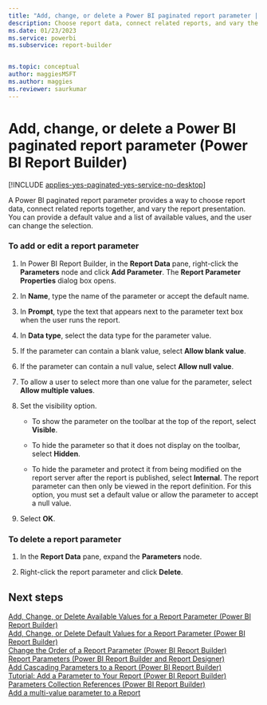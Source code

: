 ```yaml
---
title: "Add, change, or delete a Power BI paginated report parameter | Microsoft Docs"
description: Choose report data, connect related reports, and vary the report presentation with the addition of report parameters in a paginated report in Power BI Report Builder.
ms.date: 01/23/2023
ms.service: powerbi
ms.subservice: report-builder


ms.topic: conceptual
author: maggiesMSFT
ms.author: maggies
ms.reviewer: saurkumar
---
```

# Add, change, or delete a Power BI paginated report parameter (Power BI Report Builder)

[!INCLUDE [applies-yes-paginated-yes-service-no-desktop](../../includes/applies-yes-paginated-yes-service-no-desktop.md)]

  A Power BI paginated report parameter provides a way to choose report data, connect related reports together, and vary the report presentation. You can provide a default value and a list of available values, and the user can change the selection.  
    
### To add or edit a report parameter  
  
1.  In Power BI Report Builder, in the **Report Data** pane, right-click the **Parameters** node and click **Add Parameter**. The **Report Parameter Properties** dialog box opens.  
  
2.  In **Name**, type the name of the parameter or accept the default name.  
  
3.  In **Prompt**, type the text that appears next to the parameter text box when the user runs the report.  
  
4.  In **Data type**, select the data type for the parameter value.  
  
5.  If the parameter can contain a blank value, select **Allow blank value**.  
  
6.  If the parameter can contain a null value, select **Allow null value**.  
  
7.  To allow a user to select more than one value for the parameter, select **Allow multiple values**.  
  
8.  Set the visibility option.  
  
    -   To show the parameter on the toolbar at the top of the report, select **Visible**.  
  
    -   To hide the parameter so that it does not display on the toolbar, select **Hidden**.  
  
    -   To hide the parameter and protect it from being modified on the report server after the report is published, select **Internal**. The report parameter can then only be viewed in the report definition. For this option, you must set a default value or allow the parameter to accept a null value.  
  
9. Select **OK**.
  
### To delete a report parameter  
  
1.  In the **Report Data** pane, expand the **Parameters** node.  
  
2.  Right-click the report parameter and click **Delete**.  
  
## Next steps  
 [Add, Change, or Delete Available Values for a Report Parameter &#40;Power BI Report Builder&#41;](add-change-or-delete-available-values-for-a-report-parameter.md)   
 [Add, Change, or Delete Default Values for a Report Parameter &#40;Power BI Report Builder&#41;](add-change-or-delete-default-values-for-a-report-parameter.md)   
 [Change the Order of a Report Parameter &#40;Power BI Report Builder&#41;](change-the-order-of-a-report-parameter-report-builder-and-ssrs.md)   
 [Report Parameters &#40;Power BI Report Builder and Report Designer&#41;](report-parameters-report-builder-and-report-designer.md)   
 [Add Cascading Parameters to a Report &#40;Power BI Report Builder&#41;](add-cascading-parameters-to-a-report-report-builder-and-ssrs.md)   
 [Tutorial: Add a Parameter to Your Report &#40;Power BI Report Builder&#41;](/sql/reporting-services/tutorial-add-a-parameter-to-your-report-report-builder)   
 [Parameters Collection References &#40;Power BI Report Builder&#41;](/sql/reporting-services/report-design/built-in-collections-parameters-collection-references-report-builder)   
 [Add a multi-value parameter to a Report](/sql/reporting-services/report-design/add-a-multi-value-parameter-to-a-report)  
  
  

